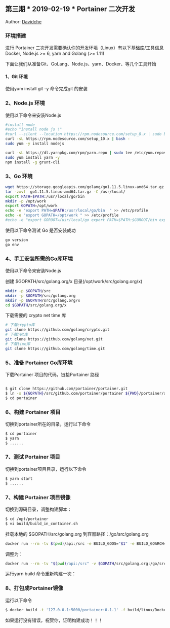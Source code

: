 ## 第三期 * 2019-02-19 * Portainer 二次开发

Author: [Davidche](mail:davidche@outlook.com)

### 环境搭建
进行 Portainer 二次开发需要确认你的开发环境（Linux）有以下基础库/工具信息
Docker, Node.js >= 6, yarn and Golang (>= 1.11)
 
下面让我们从准备Git、GoLang、Node.js、yarn、Docker、等几个工具开始

#### 1、Git 环境
使用yum install git -y 命令完成git 的安装

###  2、Node.js 环境
使用以下命令来安装Node.js 

```bash
#install node
#echo "install node js !"
#curl --silent --location https://rpm.nodesource.com/setup_8.x | sudo bash -
curl -sL https://rpm.nodesource.com/setup_10.x | bash -
sudo yum -y install nodejs

curl -sL https://dl.yarnpkg.com/rpm/yarn.repo | sudo tee /etc/yum.repos.d/yarn.repo
sudo yum install yarn -y
npm install -g grunt-cli
```

###  3、Go 环境

```bash
wget https://storage.googleapis.com/golang/go1.11.5.linux-amd64.tar.gz
tar -zxvf  go1.11.5.linux-amd64.tar.gz -C /usr/local/
export PATH=$PATH:/usr/local/go/bin
mkdir -p /opt/work
export GOPATH=/opt/work 
echo -e "export PATH=$PATH:/usr/local/go/bin  " >> /etc/profile
echo -e "export GOPATH=/opt/work " >> /etc/profile
#echo -e "export GOROOT=/usr/local/go export PATH=$PATH:$GOROOT/bin export GOPATH=/usr/local/go" >> /etc/profile
```
使用以下命令测试 Go  是否安装成功

```bash
go version
go env
```

###  4、手工安装所需的Go库环境

使用以下命令来安装Node.js 

创建 $GOPATH/src/golang.org/x  目录(/opt/work/src/golang.org/x)
```bash
mkdir -p $GOPATH/src
mkdir -p $GOPATH/src/golang.org
mkdir -p $GOPATH/src/golang.org/x 
cd $GOPATH/src/golang.org/x 
```

下载需要的 crypto net time 库

```bash
# 下载crypto库
git clone https://github.com/golang/crypto.git
# 下载net库
git clone https://github.com/golang/net.git
# 下载time库
git clone https://github.com/golang/time.git
```

###  5、准备 Portainer Go库环境

下载Portainer 项目的代码，链接Portainer 路径
```bash 

$ git clone https://github.com/portainer/portainer.git
$ ln -s ${GOPATH}/src/github.com/portainer/portainer ${PWD}/portainer/api
$ cd portainer

```

###  6、构建 Portainer 项目

切换到portainer所在的目录，运行以下命令

```bash
$ cd portainer
$ yarn
$ ......

```

###  7、测试 Portainer 项目

切换到portainer项目目录，运行以下命令

```bash
$ yarn start
$ ......

```

###  7、构建 Portainer 项目镜像

切换到源码目录，调整构建脚本： 

```bash
$ cd /opt/portainer
$ vi build/build_in_container.sh
```

挂载本地的 $GOPATH/src/golang.org 到容器路径：/go/src/golang.org

```bash
docker run --rm -tv $(pwd)/api:/src -e BUILD_GOOS="$1" -e BUILD_GOARCH="$2" portainer/golang-builder:cross-platform /src/cmd/portainer
```

调整为：
```bash
docker run --rm -tv "$(pwd)/api:/src" -v $GOPATH/src/golang.org:/go/src/golang.org -e BUILD_GOOS="$1" -e BUILD_GOARCH="$2" portainer/golang-builder:cross-platform /src/cmd/portainer
```

运行yarn build 命令重新构建一次：

###  8、打包成Portainer镜像

运行以下命令
```bash 
$ docker build -t '127.0.0.1:5000/portainer:0.1.1' -f build/linux/Dockerfile .
```
如果运行没有错误，祝贺你，证明构建成功！！！



